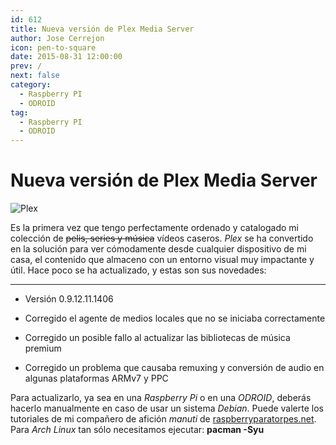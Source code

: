 ```yaml
---
id: 612
title: Nueva versión de Plex Media Server
author: Jose Cerrejon
icon: pen-to-square
date: 2015-08-31 12:00:00
prev: /
next: false
category:
  - Raspberry PI
  - ODROID
tag:
  - Raspberry PI
  - ODROID
---
```


# Nueva versión de Plex Media Server

![Plex](/images/2015/08/plex_logo.png)

Es la primera vez que tengo perfectamente ordenado y catalogado mi colección de <del>pelis, series y música</del> vídeos caseros. *Plex* se ha convertido en la solución para ver cómodamente desde cualquier dispositivo de mi casa, el contenido que almaceno con un entorno visual muy impactante y útil. Hace poco se ha actualizado, y estas son sus novedades:

- - -
* Versión 0.9.12.11.1406

* Corregido el agente de medios locales que no se iniciaba correctamente

* Corregido un posible fallo al actualizar las bibliotecas de música premium

* Corregido un problema que causaba remuxing y conversión de audio en algunas plataformas ARMv7 y PPC

Para actualizarlo, ya sea en una *Raspberry Pi* o en una *ODROID*, deberás hacerlo manualmente en caso de usar un sistema *Debian*. Puede valerte los tutoriales de mi compañero de afición *manuti* de [raspberryparatorpes.net](http://raspberryparatorpes.net/instalacion/arreglar-error-plex-server-%C2%9D-server-is-not-powerful-enough/). Para *Arch Linux* tan sólo necesitamos ejecutar: **pacman -Syu**